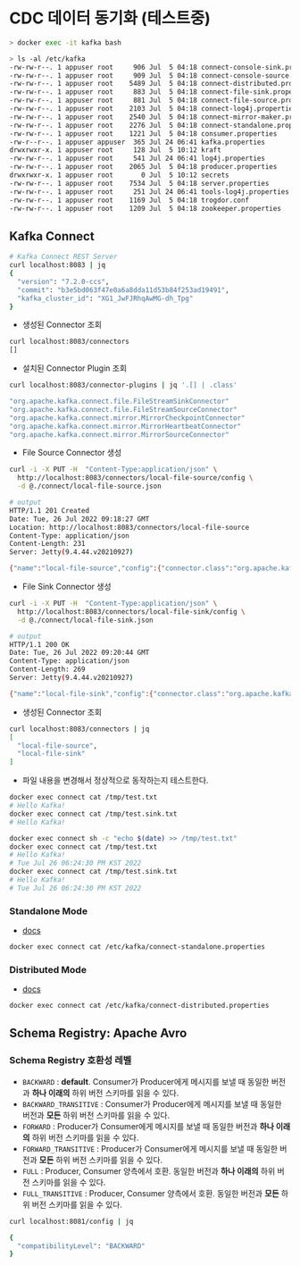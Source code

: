 # CDC 데이터 동기화 (테스트중)

```sh
> docker exec -it kafka bash
```

```sh
> ls -al /etc/kafka
-rw-rw-r--. 1 appuser root     906 Jul  5 04:18 connect-console-sink.properties
-rw-rw-r--. 1 appuser root     909 Jul  5 04:18 connect-console-source.properties
-rw-rw-r--. 1 appuser root    5489 Jul  5 04:18 connect-distributed.properties
-rw-rw-r--. 1 appuser root     883 Jul  5 04:18 connect-file-sink.properties
-rw-rw-r--. 1 appuser root     881 Jul  5 04:18 connect-file-source.properties
-rw-rw-r--. 1 appuser root    2103 Jul  5 04:18 connect-log4j.properties
-rw-rw-r--. 1 appuser root    2540 Jul  5 04:18 connect-mirror-maker.properties
-rw-rw-r--. 1 appuser root    2276 Jul  5 04:18 connect-standalone.properties
-rw-rw-r--. 1 appuser root    1221 Jul  5 04:18 consumer.properties
-rw-r--r--. 1 appuser appuser  365 Jul 24 06:41 kafka.properties
drwxrwxr-x. 1 appuser root     128 Jul  5 10:12 kraft
-rw-rw-r--. 1 appuser root     541 Jul 24 06:41 log4j.properties
-rw-rw-r--. 1 appuser root    2065 Jul  5 04:18 producer.properties
drwxrwxr-x. 1 appuser root       0 Jul  5 10:12 secrets
-rw-rw-r--. 1 appuser root    7534 Jul  5 04:18 server.properties
-rw-rw-r--. 1 appuser root     251 Jul 24 06:41 tools-log4j.properties
-rw-rw-r--. 1 appuser root    1169 Jul  5 04:18 trogdor.conf
-rw-rw-r--. 1 appuser root    1209 Jul  5 04:18 zookeeper.properties
```

## Kafka Connect

```sh
# Kafka Connect REST Server
curl localhost:8083 | jq
{
  "version": "7.2.0-ccs",
  "commit": "b3e5bd063f47e0a6a8dda11d53b84f253ad19491",
  "kafka_cluster_id": "XG1_JwFJRhqAwMG-dh_Tpg"
}
```

- 생성된 Connector 조회

```sh
curl localhost:8083/connectors
[]
```

- 설치된 Connector Plugin 조회

```sh
curl localhost:8083/connector-plugins | jq '.[] | .class'

"org.apache.kafka.connect.file.FileStreamSinkConnector"
"org.apache.kafka.connect.file.FileStreamSourceConnector"
"org.apache.kafka.connect.mirror.MirrorCheckpointConnector"
"org.apache.kafka.connect.mirror.MirrorHeartbeatConnector"
"org.apache.kafka.connect.mirror.MirrorSourceConnector"
```

- File Source Connector 생성

```sh
curl -i -X PUT -H  "Content-Type:application/json" \
  http://localhost:8083/connectors/local-file-source/config \
  -d @./connect/local-file-source.json

# output
HTTP/1.1 201 Created
Date: Tue, 26 Jul 2022 09:18:27 GMT
Location: http://localhost:8083/connectors/local-file-source
Content-Type: application/json
Content-Length: 231
Server: Jetty(9.4.44.v20210927)

{"name":"local-file-source","config":{"connector.class":"org.apache.kafka.connect.file.FileStreamSourceConnector","tasks.max":"1","file":"/tmp/test.txt","topic":"connect-test","name":"local-file-source"},"tasks":[],"type":"source"}
```

- File Sink Connector 생성

```sh
curl -i -X PUT -H  "Content-Type:application/json" \
  http://localhost:8083/connectors/local-file-sink/config \
  -d @./connect/local-file-sink.json

# output
HTTP/1.1 200 OK
Date: Tue, 26 Jul 2022 09:20:44 GMT
Content-Type: application/json
Content-Length: 269
Server: Jetty(9.4.44.v20210927)

{"name":"local-file-sink","config":{"connector.class":"org.apache.kafka.connect.file.FileStreamSinkConnector","tasks.max":"1","file":"/tmp/test.sink.txt","topics":"connect-test","name":"local-file-sink"},"tasks":[{"connector":"local-file-sink","task":0}],"type":"sink"}
```

- 생성된 Connector 조회

```sh
curl localhost:8083/connectors | jq
[
  "local-file-source",
  "local-file-sink"
]
```

- 파일 내용을 변경해서 정상적으로 동작하는지 테스트한다.

```sh
docker exec connect cat /tmp/test.txt 
# Hello Kafka!
docker exec connect cat /tmp/test.sink.txt
# Hello Kafka!

docker exec connect sh -c "echo $(date) >> /tmp/test.txt"
docker exec connect cat /tmp/test.txt
# Hello Kafka!
# Tue Jul 26 06:24:30 PM KST 2022
docker exec connect cat /tmp/test.sink.txt
# Hello Kafka!
# Tue Jul 26 06:24:30 PM KST 2022
```

### Standalone Mode

- [docs](https://docs.confluent.io/home/connect/self-managed/userguide.html#configuring-and-running-workers)

```sh
docker exec connect cat /etc/kafka/connect-standalone.properties
```

### Distributed Mode

- [docs](https://docs.confluent.io/home/connect/self-managed/userguide.html#distributed-mode)

```sh
docker exec connect cat /etc/kafka/connect-distributed.properties
```

## Schema Registry: Apache Avro

### Schema Registry 호환성 레벨

- `BACKWARD` : **default**. Consumer가 Producer에게 메시지를 보낼 때 동일한 버전과 **하나 이래의** 하위 버전 스키마를 읽을 수 있다.
- `BACKWARD_TRANSITIVE` : Consumer가 Producer에게 메시지를 보낼 때 동일한 버전과 **모든** 하위 버전 스키마를 읽을 수 있다.
- `FORWARD` : Producer가 Consumer에게 메시지를 보낼 때 동일한 버전과 **하나 이래의** 하위 버전 스키마를 읽을 수 있다.
- `FORWARD_TRANSITIVE` : Producer가 Consumer에게 메시지를 보낼 때 동일한 버전과 **모든** 하위 버전 스키마를 읽을 수 있다.
- `FULL` : Producer, Consumer 양측에서 호환. 동일한 버전과 **하나 이래의** 하위 버전 스키마를 읽을 수 있다.
- `FULL_TRANSITIVE` : Producer, Consumer 양측에서 호환. 동일한 버전과 **모든** 하위 버전 스키마를 읽을 수 있다.

```sh
curl localhost:8081/config | jq

{
  "compatibilityLevel": "BACKWARD"
}
```
